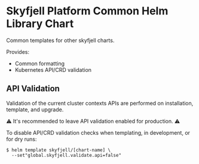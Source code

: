 # Skyfjell Platform Common Helm Library Chart

Common templates for other skyfjell charts.

Provides:

- Common formatting
- Kubernetes API/CRD validation

## API Validation

Validation of the current cluster contexts APIs are performed on installation, template, and upgrade.

⚠️ It's recommended to leave API validation enabled for production. ⚠️

To disable API/CRD validation checks when templating, in development, or for dry runs:

```shell
$ helm template skyfjell/[chart-name] \
  --set"global.skyfjell.validate.api=false"
```
